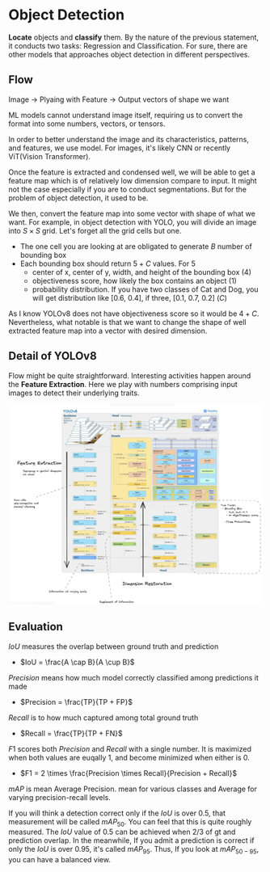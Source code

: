 # Object Detection
 **Locate** objects and **classify** them. By the nature of the previous statement, it conducts two tasks: Regression and Classification. For sure, there are other models that approaches object detection in different perspectives. 

## Flow
 Image -> Plyaing with Feature -> Output vectors of shape we want

 ML models cannot understand image itself, requiring us to convert the format into some numbers, vectors, or tensors.

 In order to better understand the image and its characteristics, patterns, and features, we use model. For images, it's likely CNN or recently ViT(Vision Transformer).

 Once the feature is extracted and condensed well, we will be able to get a feature map which is of relatively low dimension compare to input. It might not the case especially if you are to conduct segmentations. But for the problem of object detection, it used to be. 

 We then, convert the feature map into some vector with shape of what we want. 
 For example, in object detection with YOLO, you will divide an image into $S \times S$ grid. Let's forget all the grid cells but one. 

  - The one cell you are looking at are obligated to generate $B$ number of bounding box
  - Each bounding box should return $5 + C$ values. For 5
    - center of x, center of y, width, and height of the bounding box (4)
    - objectiveness score, how likely the box contains an object (1)
    - probability distribution. If you have two classes of Cat and Dog, you will get distribution like [0.6, 0.4], if three, [0.1, 0.7, 0.2] ($C$)

As I know YOLOv8 does not have objectiveness score so it would be $4+C$. Nevertheless, what notable is that we want to change the shape of well extracted feature map into a vector with desired dimension.

## Detail of YOLOv8
Flow might be quite straightforward. Interesting activities happen around the **Feature Extraction**. Here we play with numbers comprising input images to detect their underlying traits. 

<img src="./YOLOv8_Scheme.png">

## Evaluation

$IoU$ measures the overlap between ground truth and prediction  
 - $IoU = \frac{A \cap B}{A \cup B}$  

$Precision$ means how much model correctly classified among predictions it made  
 - $Precision = \frac{TP}{TP + FP}$

$Recall$ is to how much captured among total ground truth  
 - $Recall = \frac{TP}{TP + FN}$

$F1$ scores both $Precision$ and $Recall$ with a single number. It is maximized when both values are euqally 1, and become minimized when either is 0. 
 - $F1 = 2 \times \frac{Precision \times Recall}{Precision + Recall}$

$mAP$ is mean Average Precision. mean for various classes and Average for varying precision-recall levels. 

If you will think a detection correct only if the $IoU$ is over 0.5, that measurement will be called $mAP_{50}$. You can feel that this is quite roughly measured. The $IoU$ value of 0.5 can be achieved when 2/3 of gt and prediction overlap. In the meanwhile, If you admit a prediction is correct if only the $IoU$ is over 0.95, it's called $mAP_{95}$. Thus, If you look at $mAP_{50-95}$, you can have a balanced view.
